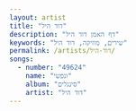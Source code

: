 ```yaml
---
layout: artist
title: "דוד היל"
description: "דף האמן דוד היל"
keywords: "שירים, מוזיקה, דוד היל"
permalink: /artists/דוד-היל/
songs:
  - number: "49624"
    name: "ונפשי"
    album: "סינגלים"
    artist: "דוד היל"
---
```


